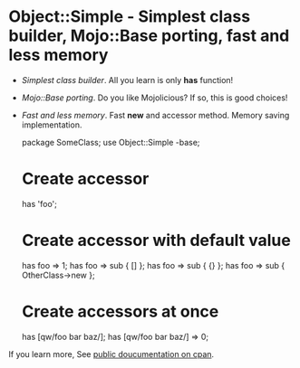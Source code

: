 # Object::Simple - Simplest class builder, Mojo::Base porting, fast and less memory

- *Simplest class builder*. All you learn is only **has** function!
- *Mojo::Base porting*. Do you like Mojolicious? If so, this is good choices!
- *Fast and less memory*. Fast **new** and accessor method. Memory saving implementation.

    package SomeClass;
    use Object::Simple -base;
    
    # Create accessor
    has 'foo';
    
    # Create accessor with default value
    has foo => 1;
    has foo => sub { [] };
    has foo => sub { {} };
    has foo => sub { OtherClass->new };
    
    # Create accessors at once
    has [qw/foo bar baz/];
    has [qw/foo bar baz/] => 0;

If you learn more, See [public doucumentation on cpan](http://search.cpan.org/~kimoto/Object-Simple/lib/Object/Simple.pm).
